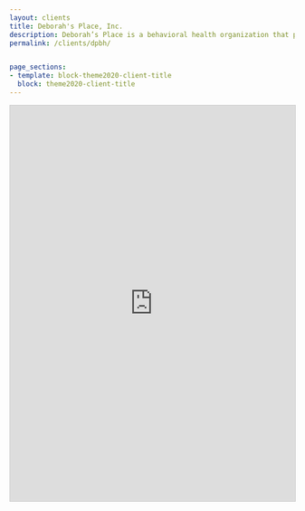 ```yaml
---
layout: clients
title: Deborah's Place, Inc.
description: Deborah’s Place is a behavioral health organization that provides counseling services in the state of Maryland, for individuals who are dealing with addiction and substance abuse.
permalink: /clients/dpbh/


page_sections:
- template: block-theme2020-client-title
  block: theme2020-client-title
---
```

<iframe class="clickup-embed" src="https://share.clickup.com/l/h/6-63013404-1/00b7429f2242504" onwheel="" width="100%" height="700px" style="background: transparent; border: 1px solid #ccc;"></iframe>